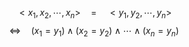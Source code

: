 $$<x_{1},x_{2},\cdots,x_{n}> \quad= \quad<y_{1},y_{2},\cdots,y_{n}>$$
$$\Leftrightarrow \quad (x_{1}=y_{1})\wedge(x_{2}=y_{2}) \wedge \cdots \wedge (x_{n}=y_{n})$$